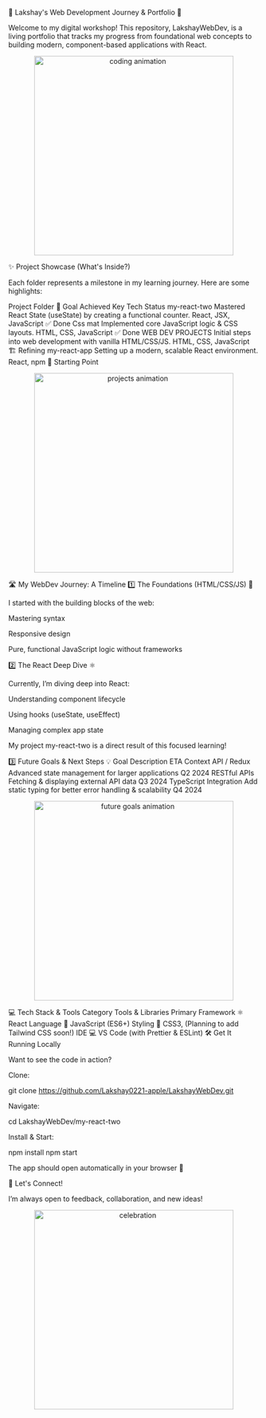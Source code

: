 🍎 Lakshay's Web Development Journey & Portfolio 🚀

Welcome to my digital workshop! This repository, LakshayWebDev, is a living portfolio that tracks my progress from foundational web concepts to building modern, component-based applications with React.

<p align="center"> <img src="https://media.giphy.com/media/26AHONQ79FdWZhAI0/giphy.gif" alt="coding animation" width="400"/> </p>
✨ Project Showcase (What's Inside?)

Each folder represents a milestone in my learning journey. Here are some highlights:

Project Folder	🎯 Goal Achieved	Key Tech	Status
my-react-two	Mastered React State (useState) by creating a functional counter.	React, JSX, JavaScript	✅ Done
Css mat	Implemented core JavaScript logic & CSS layouts.	HTML, CSS, JavaScript	✅ Done
WEB DEV PROJECTS	Initial steps into web development with vanilla HTML/CSS/JS.	HTML, CSS, JavaScript	🏗️ Refining
my-react-app	Setting up a modern, scalable React environment.	React, npm	🌟 Starting Point
<p align="center"> <img src="https://media.giphy.com/media/l0HlNaQ6gWfllcjDO/giphy.gif" alt="projects animation" width="400"/> </p>
🛣️ My WebDev Journey: A Timeline
1️⃣ The Foundations (HTML/CSS/JS) 🧱

I started with the building blocks of the web:

Mastering syntax

Responsive design

Pure, functional JavaScript logic without frameworks

2️⃣ The React Deep Dive ⚛️

Currently, I’m diving deep into React:

Understanding component lifecycle

Using hooks (useState, useEffect)

Managing complex app state

My project my-react-two is a direct result of this focused learning!

3️⃣ Future Goals & Next Steps 💡
Goal	Description	ETA
Context API / Redux	Advanced state management for larger applications	Q2 2024
RESTful APIs	Fetching & displaying external API data	Q3 2024
TypeScript Integration	Add static typing for better error handling & scalability	Q4 2024
<p align="center"> <img src="https://media.giphy.com/media/3o6Mbc7xYzW2Ed0fna/giphy.gif" alt="future goals animation" width="400"/> </p>
💻 Tech Stack & Tools
Category	Tools & Libraries
Primary Framework	⚛️ React
Language	📜 JavaScript (ES6+)
Styling	🎨 CSS3, (Planning to add Tailwind CSS soon!)
IDE	💻 VS Code (with Prettier & ESLint)
🛠️ Get It Running Locally

Want to see the code in action?

Clone:

git clone https://github.com/Lakshay0221-apple/LakshayWebDev.git


Navigate:

cd LakshayWebDev/my-react-two


Install & Start:

npm install
npm start


The app should open automatically in your browser 🚀

🤝 Let's Connect!

I’m always open to feedback, collaboration, and new ideas!




<p align="center"> <img src="https://media.giphy.com/media/26tn33aiTi1jkl6H6/giphy.gif" alt="celebration" width="400"/> </p>
